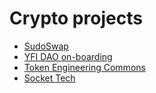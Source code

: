 # Crypto projects

* [SudoSwap](q7xf)
* [YFI DAO on-boarding](xjj0)
* [Token Engineering Commons](ndhc)
* [Socket Tech](4bjh)

